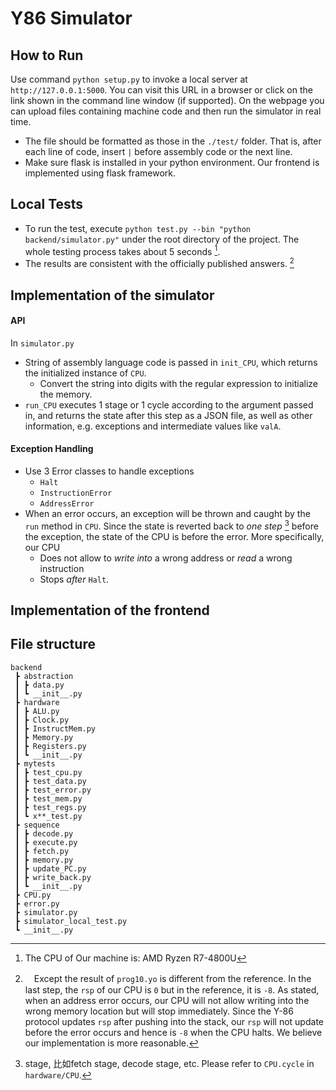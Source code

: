 # Y86 Simulator

## How to Run
Use command `python setup.py` to invoke a local server at `http://127.0.0.1:5000`. You can visit this URL in a browser or click on the link shown in the command line window (if supported). On the webpage you can upload files containing machine code and then run the simulator in real time.

- The file should be formatted as those in the `./test/` folder. That is, after each line of code, insert `|` before assembly code or the next line.
- Make sure flask is installed in your python environment. Our frontend is implemented using flask framework.


## Local Tests
- To run the test, execute `python test.py --bin "python backend/simulator.py"` under the root directory of the project. The whole testing process takes about 5 seconds [^ourMachine].
- The results are consistent with the officially published answers. [^wrong?]


## Implementation of the simulator

#### API
In `simulator.py`
- String of assembly language code is passed in `init_CPU`, which returns the initialized instance of `CPU`.
  - Convert the string into digits with the regular expression to initialize the memory.
- `run_CPU` executes 1 stage or 1 cycle according to the argument passed in, and returns the state after this step as a JSON file, as well as other information, e.g. exceptions and intermediate values like `valA`.


#### Exception Handling
- Use 3 Error classes to handle exceptions
  - `Halt`
  - `InstructionError`
  - `AddressError`
- When an error occurs, an exception will be thrown and caught by the `run` method in `CPU`. Since the state is reverted back to *one step* [^stage] before the exception, the state of the CPU is before the error. More specifically, our CPU
  - Does not allow to *write into* a wrong address or *read* a wrong instruction
  - Stops *after* `Halt`.
  
## Implementation of the frontend


## File structure
```
backend
 ┣ abstraction
 ┃ ┣ data.py
 ┃ ┗ __init__.py
 ┣ hardware
 ┃ ┣ ALU.py
 ┃ ┣ Clock.py
 ┃ ┣ InstructMem.py
 ┃ ┣ Memory.py
 ┃ ┣ Registers.py
 ┃ ┗ __init__.py
 ┣ mytests
 ┃ ┣ test_cpu.py
 ┃ ┣ test_data.py
 ┃ ┣ test_error.py
 ┃ ┣ test_mem.py
 ┃ ┣ test_regs.py
 ┃ ┗ x**_test.py
 ┣ sequence
 ┃ ┣ decode.py
 ┃ ┣ execute.py
 ┃ ┣ fetch.py
 ┃ ┣ memory.py
 ┃ ┣ update_PC.py
 ┃ ┣ write_back.py
 ┃ ┗ __init__.py
 ┣ CPU.py
 ┣ error.py
 ┣ simulator.py
 ┣ simulator_local_test.py
 ┗ __init__.py
```


[^stage]: stage, 比如fetch stage, decode stage, etc. Please refer to `CPU.cycle` in `hardware/CPU`.
[^ourMachine]: The CPU of Our machine is: AMD Ryzen R7-4800U
[^wrong?]:　Except the result of `prog10.yo` is different from the reference. In the last step, the `rsp` of our CPU is `0` but in the reference, it is `-8`. As stated, when an address error occurs, our CPU will not allow writing into the wrong memory location but will stop immediately. Since the Y-86 protocol updates `rsp` after pushing into the stack, our `rsp` will not update before the error occurs and hence is `-8` when the CPU halts. We believe our implementation is more reasonable.
